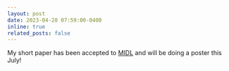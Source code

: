 ```yaml
---
layout: post
date: 2023-04-28 07:59:00-0400
inline: true
related_posts: false
---
```


My short paper has been accepted to [MIDL](https://2023.midl.io) and will be doing a poster this July!